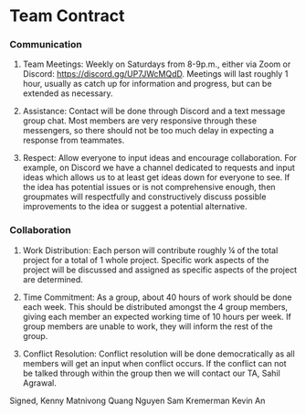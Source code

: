 # Team Contract


### Communication

1. Team Meetings: Weekly on Saturdays from 8-9p.m., either via Zoom or Discord: https://discord.gg/UP7JWcMQdD. 
Meetings will last roughly 1 hour, usually as catch up for information and progress, but can be extended as necessary.

2. Assistance: Contact will be done through Discord and a text message group chat. 
Most members are very responsive through these messengers, so there should not be too much delay in expecting a response from teammates. 

3. Respect: Allow everyone to input ideas and encourage collaboration. 
For example, on Discord we have a channel dedicated to requests and input ideas which allows us to at least get ideas down for everyone to see. 
If the idea has potential issues or is not comprehensive enough, then groupmates will respectfully and constructively discuss possible improvements to the idea or suggest a potential alternative.


### Collaboration

1. Work Distribution: Each person will contribute roughly ¼ of the total project for a total of 1 whole project. 
Specific work aspects of the project will be discussed and assigned as specific aspects of the project are determined.

2. Time Commitment: As a group, about 40 hours of work should be done each week. 
This should be distributed amongst the 4 group members, giving each member an expected working time of 10 hours per week. 
If group members are unable to work, they will inform the rest of the group.

3. Conflict Resolution: Conflict resolution will be done democratically as all members will get an input when conflict occurs. 
If the conflict can not be talked through within the group then we will contact our TA, Sahil Agrawal.


Signed,
Kenny Matnivong
Quang Nguyen
Sam Kremerman
Kevin An
